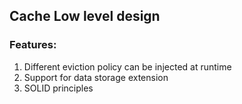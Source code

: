 ## Cache Low level design

### Features:
1. Different eviction policy can be injected at runtime
2. Support for data storage extension
3. SOLID principles